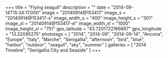 +++
title = "Flying seagull"
description = ""
date = "2014-09-14T15:34:17.000"
image = "20140914@153417"
image_s = "20140914@153417-s"
image_width_s = "400"
image_height_s = "301"
image_xl = "20140914@153417-xl"
image_width_xl = "1000"
image_height_xl = "751"
gps_latitude = "43.7201722166667"
gps_longitude = "13.22095275"
phototags = [ "2014", "2014-09", "2014-09-14", "Ancona", "Europe", "Italy", "Marche", "Senigallia", "afternoon", "bird", "blue", "harbor", "outdoor", "seagull", "sky", "summer" ]
galleries = [ "2014 Timeline", "Senigallia City and Seaside" ]
+++
